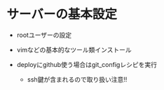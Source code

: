 # サーバーの基本設定

* rootユーザーの設定

* vimなどの基本的なツール類インストール

* deployにgithub使う場合はgit_configレシピを実行

	- ssh鍵が含まれるので取り扱い注意!!